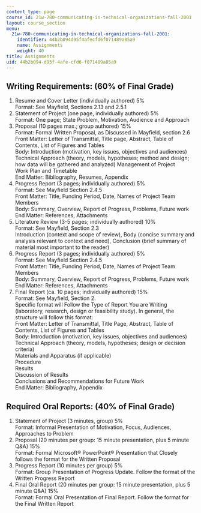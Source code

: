 ```yaml
---
content_type: page
course_id: 21w-780-communicating-in-technical-organizations-fall-2001
layout: course_section
menu:
  21w-780-communicating-in-technical-organizations-fall-2001:
    identifier: 44b2b094d95f4afecfd6f071489a85a9
    name: Assignments
    weight: 40
title: Assignments
uid: 44b2b094-d95f-4afe-cfd6-f071489a85a9
---
```


Writing Requirements: (60% of Final Grade)
------------------------------------------

1.  Resume and Cover Letter (individually authored) 5%  
    Format: See Mayfield, Sections 2.13 and 2.5.1
2.  Statement of Project (one page, individually authored) 5%  
    Format: One page; State Problem, Motivation, Audience and Approach
3.  Proposal (10 pages max.; group authored) 15%  
    Format: Formal Written Proposal, as Discussed in Mayfield, section 2.6  
    Front Matter: Letter of Transmittal, Title page, Abstract, Table of Contents, List of Figures and Tables  
    Body: Introduction (motivation, key issues, objectives and audiences)  
    Technical Approach (theory, models, hypotheses; method and design; how data will be gathered and analyzed) Management of Project  
    Work Plan and Timetable  
    End Matter: Bibliography, Resumes, Appendix
4.  Progress Report (3 pages; individually authored) 5%  
    Format: See Mayfield Section 2.4.5  
    Front Matter: Title, Funding Period, Date, Names of Project Team Members  
    Body: Summary, Overview, Report of Progress, Problems, Future work  
    End Matter: References, Attachments
5.  Literature Review (3-5 pages; individually authored) 10%  
    Format: See Mayfield, Section 2.3  
    Introduction (context and scope of review), Body (concise summary and analysis relevant to context and need), Conclusion (brief summary of material most important to the reader)
6.  Progress Report (3 pages; individually authored) 5%  
    Format: See Mayfield Section 2.4.5  
    Front Matter: Title, Funding Period, Date, Names of Project Team Members  
    Body: Summary, Overview, Report of Progress, Problems, Future work  
    End Matter: References, Attachments
7.  Final Report (ca. 10 pages; individually authored) 15%  
    Format: See Mayfield, Section 2.  
    Specific format will Follow the Type of Report You are Writing (laboratory, research, design or feasibility study). In general, the structure will follow this format:  
    Front Matter: Letter of Transmittal, Title Page, Abstract, Table of Contents, List of Figures and Tables  
    Body: Introduction (motivation, key issues, objectives and audiences)  
    Technical Approach (theory, models, hypotheses; design or decision criteria)  
    Materials and Apparatus (if applicable)  
    Procedure  
    Results  
    Discussion of Results  
    Conclusions and Recommendations for Future Work  
    End Matter: Bibliography, Appendix

Required Oral Reports: (40% of Final Grade)
-------------------------------------------

1.  Statement of Project (3 minutes, group) 5%  
    Format: Informal Presentation of Motivation, Focus, Audiences, Approaches to Problem
2.  Proposal (20 minutes per group: 15 minute presentation, plus 5 minute Q&A) 15%  
    Format: Formal Microsoft® PowerPoint® Presentation that Closely follows the format for the Written Proposal
3.  Progress Report (10 minutes per group) 5%  
    Format: Group Presentation of Progress Update. Follow the format of the Written Progress Report
4.  Final Oral Report (20 minutes per group: 15 minute presentation, plus 5 minute Q&A) 15%  
    Format: Formal Oral Presentation of Final Report. Follow the format for the Final Written Report